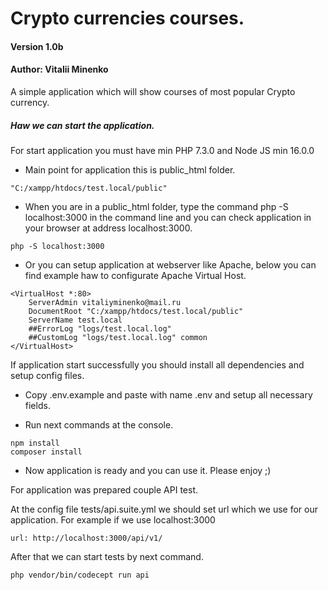 # Crypto currencies courses.
#### Version 1.0b
#### Author: Vitalii Minenko

A simple application which will show courses of most popular Crypto currency.

##### Haw we can start the application.
For start application you must have min PHP 7.3.0 and Node JS min 16.0.0

* Main point for application this is public_html folder.

```
"C:/xampp/htdocs/test.local/public"
```

* When you are in a public_html folder, type the command php -S localhost:3000 in the command line and you can check application in your browser at address localhost:3000.
```
php -S localhost:3000
```
* Or you can setup application at webserver like Apache, below you can find example haw to configurate Apache Virtual Host.
```
<VirtualHost *:80>
    ServerAdmin vitaliyminenko@mail.ru
    DocumentRoot "C:/xampp/htdocs/test.local/public"
    ServerName test.local
    ##ErrorLog "logs/test.local.log"
    ##CustomLog "logs/test.local.log" common
</VirtualHost>

``` 
If application start successfully you should install all dependencies and setup config files.
* Copy .env.example and paste with name .env and setup all necessary fields.



* Run next commands at the console.
```
npm install
composer install
``` 

* Now application is ready and you can use it. Please enjoy ;)


For application was prepared couple API test.

At the config file tests/api.suite.yml we should set url which we use for our application. For example if we use localhost:3000
```
url: http://localhost:3000/api/v1/
```

After that we can start tests by next command.

```
php vendor/bin/codecept run api

``` 
